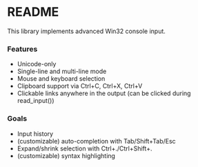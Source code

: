 # README #

This library implements advanced Win32 console input. 

### Features ###

* Unicode-only
* Single-line and multi-line mode
* Mouse and keyboard selection
* Clipboard support via Ctrl+C, Ctrl+X, Ctrl+V
* Clickable links anywhere in the output (can be clicked during read_input())

### Goals ###

* Input history
* (customizable) auto-completion with Tab/Shift+Tab/Esc
* Expand/shrink selection with Ctrl+./Ctrl+Shift+.
* (customizable) syntax highlighting